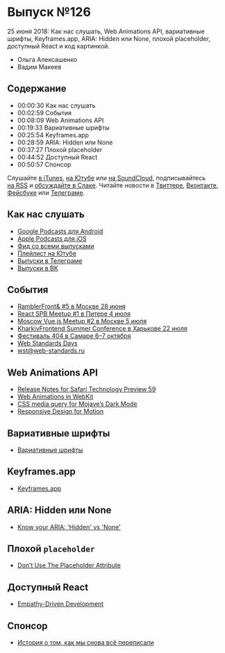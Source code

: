 # Выпуск №126

25 июня 2018: Как нас слушать, Web Animations API, вариативные шрифты, Keyframes.app, ARIA: Hidden или None, плохой placeholder, доступный React и код картинкой.

- Ольга Алексашенко
- Вадим Макеев

## Содержание

- 00:00:30 Как нас слушать
- 00:02:59 События
- 00:08:09 Web Animations API
- 00:19:33 Вариативные шрифты
- 00:25:54 Keyframes.app
- 00:28:59 ARIA: Hidden или None
- 00:37:27 Плохой placeholder
- 00:44:52 Доступный React
- 00:50:57 Спонсор

Слушайте [в iTunes](https://itunes.apple.com/podcast/id1080500016), [на Ютубе](https://www.youtube.com/playlist?list=PLMBnwIwFEFHcwuevhsNXkFTcadeX5R1Go) или [на SoundCloud](https://soundcloud.com/web-standards), подписывайтесь [на RSS](https://web-standards.ru/podcast/feed/) и [обсуждайте в Слаке](http://slack.web-standards.ru/). Читайте новости в [Твиттере](https://twitter.com/webstandards_ru), [Вконтакте](https://vk.com/webstandards_ru), [Фейсбуке](https://www.facebook.com/webstandardsru) или [Телеграме](https://t.me/webstandards_ru).

## Как нас слушать

- [Google Podcasts для Android](https://play.google.com/store/apps/details?id=com.google.android.apps.podcasts)
- [Apple Podcasts для iOS](https://itunes.apple.com/app/podcasts/id525463029)
- [Фид со всеми выпусками](https://web-standards.ru/podcast/feed/)
- [Плейлист на Ютубе](https://www.youtube.com/playlist?list=PLMBnwIwFEFHcwuevhsNXkFTcadeX5R1Go)
- [Выпуски в Телеграме](https://t.me/webstandards_ru)
- [Выпуски в ВК](https://vk.com/webstandards_ru)

## События

- [RamblerFront& #5 в Москве 28 июня](https://rambler-co-e-org.timepad.ru/event/747781/)
- [React SPB Meetup #1 в Питере 4 июля](https://www.meetup.com/React-SPB-Meetup/events/252039119/)
- [Moscow Vue.js Meetup #2 в Москве 5 июля](https://corp.mail.ru/ru/press/events/481/)
- [KharkivFrontend Summer Conference в Харькове 22 июля](https://www.facebook.com/events/214334442504365/)
- [Фестиваль 404 в Самаре 6–7 октября](http://2018.404fest.ru/)
- [Web Standards Days](https://wsd.events/)
- [wst@web-standards.ru](mailto:wst@web-standards.ru)

## Web Animations API

- [Release Notes for Safari Technology Preview 59](https://webkit.org/blog/8332/release-notes-for-safari-technology-preview-59/)
- [Web Animations in WebKit](https://webkit.org/blog/8343/web-animations-in-webkit/)
- [CSS media query for Mojave’s Dark Mode](https://twitter.com/Keithamus/status/1007557906378706944)
- [Responsive Design for Motion](https://webkit.org/blog/7551/responsive-design-for-motion/)

## Вариативные шрифты

- [Вариативные шрифты](http://css.yoksel.ru/opentype-variable-fonts/)

## Keyframes.app

- [Keyframes.app](https://keyframes.app/)

## ARIA: Hidden или None

- [Know your ARIA: 'Hidden' vs 'None'](https://www.scottohara.me/blog/2018/05/05/hidden-vs-none.html)

## Плохой `placeholder`

- [Don’t Use The Placeholder Attribute](https://www.smashingmagazine.com/2018/06/placeholder-attribute/)

## Доступный React

- [Empathy-Driven Development](https://youtu.be/l95VFLj3e2w)

## Спонсор

- [История о том, как мы снова всё переписали](https://habr.com/p/414183/)
